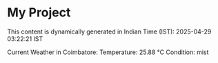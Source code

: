 # My Project

This content is dynamically generated in Indian Time (IST): 2025-04-29 03:22:21 IST


Current Weather in Coimbatore:
Temperature: 25.88 °C
Condition: mist
